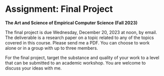 # Assignment: Final Project

**The Art and Science of Empirical Computer Science (Fall 2023)**

The final project is due Wednesday, December 20, 2023 at noon, by email.
The deliverable is a research paper on a topic related to any of the topics covered in this course.
Please send me a PDF.
You can choose to work alone or in a group with up to three members.

For the final project, target the substance and quality of your work to a level that can be submitted to an academic workshop.
You are welcome to discuss your ideas with me.

